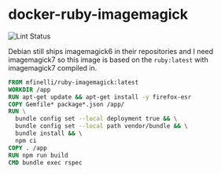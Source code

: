 # docker-ruby-imagemagick

![Lint Status](https://github.com/mfinelli/docker-ruby-imagemagick/workflows/Lint/badge.svg)

Debian still ships imagemagick6 in their repositories and I need imagemagick7
so this image is based on the `ruby:latest` with imagemagick7 compiled in.

```dockerfile
FROM mfinelli/ruby-imagemagick:latest
WORKDIR /app
RUN apt-get update && apt-get install -y firefox-esr
COPY Gemfile* package*.json /app/
RUN \
  bundle config set --local deployment true && \
  bundle config set --local path vendor/bundle && \
  bundle install && \
  npm ci
COPY . /app
RUN npm run build
CMD bundle exec rspec
```
